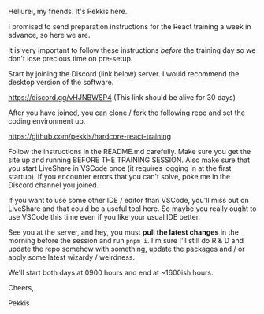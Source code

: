 Hellurei, my friends. It's Pekkis here.

I promised to send preparation instructions for the React training a week in advance, so here we are.

It is very important to follow these instructions _before_ the training day so we don't lose precious time on pre-setup.

Start by joining the Discord (link below) server. I would recommend the desktop version of the software.

https://discord.gg/vHJNBWSP4 (This link should be alive for 30 days)

After you have joined, you can clone / fork the following repo and set the coding environment up.

https://github.com/pekkis/hardcore-react-training

Follow the instructions in the README.md carefully. Make sure you get the site up and running BEFORE THE TRAINING SESSION. Also make sure that you start LiveShare in VSCode once (it requires logging in at the first startup). If you encounter errors that you can't solve, poke me in the Discord channel you joined.

If you want to use some other IDE / editor than VSCode, you'll miss out on LiveShare and that could be a useful tool here. So maybe you really ought to use VSCode this time even if you like your usual IDE better.

See you at the server, and hey, you must **pull the latest changes** in the morning before the session and run `pnpm i`. I'm sure I'll still do R & D and update the repo somehow with something, update the packages and / or apply some latest wizardy / weirdness.

We'll start both days at 0900 hours and end at ~1600ish hours.

Cheers,

Pekkis
